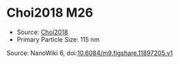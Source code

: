 <a name="material" />

# Choi2018 M26
<script type="application/ld+json">
  {
    "@context": "https://schema.org/",
    "@type": "ChemicalSubstance",
    "@id": "https://egonw.github.io/nanowiki/nanowiki537.html#material",
    "http://purl.org/dc/terms/conformsTo":
      {
        "@type": "CreativeWork",
        "@id": "https://bioschemas.org/profiles/ChemicalSubstance/0.4-RELEASE/"
      },
    "identfier": "537",
    "name": "Choi2018 M26",
    "url": "https://egonw.github.io/nanowiki/nanowiki537.html#material",
    "sameAs": "http://127.0.0.1/mediawiki/index.php/Special:URIResolver/Choi2018_M26"
  }
</script>


* Source: [Choi2018](articleChoi2018.md)
* Primary Particle Size: 115 nm


Source: NanoWiki 6, doi:[10.6084/m9.figshare.11897205.v1](https://doi.org/10.6084/m9.figshare.11897205.v1)
